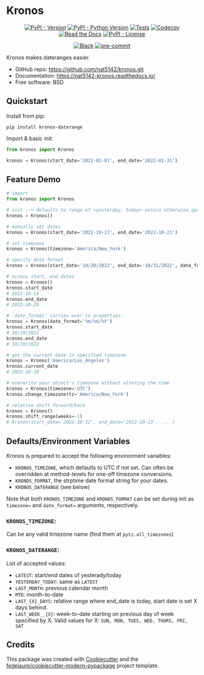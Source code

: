 
# Kronos


<div align="center">

[![PyPI - Version](https://img.shields.io/pypi/v/kronos-daterange.svg)](https://pypi.python.org/pypi/kronos-daterange)
[![PyPI - Python Version](https://img.shields.io/pypi/pyversions/kronos-daterange.svg)](https://pypi.python.org/pypi/kronos-daterange)
[![Tests](https://github.com/nat5142/kronos/workflows/tests/badge.svg)](https://github.com/nat5142/kronos/actions?workflow=tests)
[![Codecov](https://codecov.io/gh/nat5142/kronos/branch/main/graph/badge.svg)](https://codecov.io/gh/nat5142/kronos)
[![Read the Docs](https://readthedocs.org/projects/nat5142-kronos/badge/)](https://kronos.readthedocs.io/)
[![PyPI - License](https://img.shields.io/pypi/l/kronos-daterange.svg)](https://pypi.python.org/pypi/kronos-daterange)

[![Black](https://img.shields.io/badge/code%20style-black-000000.svg)](https://github.com/psf/black)
[![pre-commit](https://img.shields.io/badge/pre--commit-enabled-brightgreen?logo=pre-commit&logoColor=white)](https://github.com/pre-commit/pre-commit)


</div>


Kronos makes dateranges easier.


* GitHub repo: <https://github.com/nat5142/kronos.git>
* Documentation: <https://nat5142-kronos.readthedocs.io/>
* Free software: BSD


## Quickstart

Install from pip:

```shell
pip install kronos-daterange
```

Import & basic init:
```python
from kronos import Kronos

kronos = Kronos(start_date='2022-01-01', end_date='2022-01-31')
```


## Feature Demo

```python
# import
from kronos import Kronos

# init --> defaults to range of <yesterday, today> unless otherwise specified by `KRONOS_DATERANGE` environment variable
kronos = Kronos()

# manually set dates
kronos = Kronos(start_date='2022-10-17', end_date='2022-10-23')

# set timezone
kronos = Kronos(timezone='America/New_York') 

# specify date format
kronos = Kronos(start_date='10/20/2022', end_date='10/31/2022', date_format='%m/%d/%Y')

# access start, end dates
kronos = Kronos()
kronos.start_date
# 2022-10-19
kronos.end_date
# 2022-10-20

# `date_format` carries over to properties:
kronos = Kronos(date_format='%m/%d/%Y')
kronos.start_date
# 10/19/2022
kronos.end_date
# 10/20/2022

# get the current date in specified timezone
kronos = Kronos('America/Los_Angeles')
kronos.current_date
# 2022-10-20

# overwrite your object's timezone without altering the time
kronos = Kronos(timezone='UTC')
kronos.change_timezone(tz='America/New_York')

# relative shift forward/back
kronos = Kronos()
kronos.shift_range(weeks=-1)
# Kronos(start_date='2022-10-12', end_date='2022-10-13', ... )
```

## Defaults/Environment Variables

Kronos is prepared to accept the following environment variables:

- `KRONOS_TIMEZONE`, which defaults to UTC if not set. Can often be overridden at method-levels for one-off timezone conversions.
- `KRONOS_FORMAT`, the strptime date format string for your dates.
- `KRONOS_DATERANGE` (see below)

Note that both `KRONOS_TIMEZONE` and `KRONOS_FORMAT` can be set during init as `timezone=` and `date_format=` arguments, respectively.

### `KRONOS_TIMEZONE`:

Can be any valid timezone name (find them at `pytz.all_timezones`)

### `KRONOS_DATERANGE`:

List of accepted values:

- `LATEST`: start/end dates of yesterady/today
- `YESTERDAY_TODAY`: same as `LATEST`
- `LAST_MONTH`: previous calendar month
- `MTD`: month-to-date
- `LAST_{X}_DAYS`: relative range where end_date is today, start date is set X days behind.
- `LAST_WEEK__{X}`: week-to-date starting on previous day of week specified by X. Valid values for X: `SUN, MON, TUES, WED, THURS, FRI, SAT`

## Credits

This package was created with [Cookiecutter][cookiecutter] and the [fedejaure/cookiecutter-modern-pypackage][cookiecutter-modern-pypackage] project template.

[cookiecutter]: https://github.com/cookiecutter/cookiecutter
[cookiecutter-modern-pypackage]: https://github.com/fedejaure/cookiecutter-modern-pypackage
